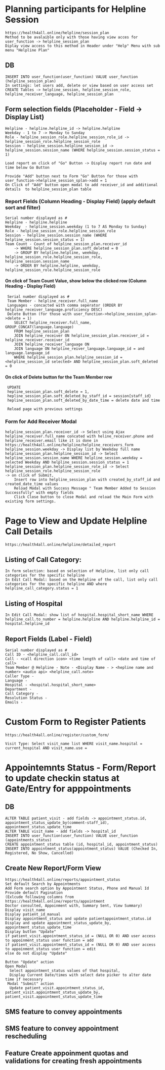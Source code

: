 # Planning participants for Helpline Session 
    https://health4all.online/helpline/session_plan
    Method to be avalaible only with those having view acces for user_function -> helpline_session_plan
    Diplay view access to this method in Header under "Help" Menu with sub menu "Helpline Plan"
  
## DB
    INSERT INTO user_function(user_function) VALUE user_function (helpline_session_plan)
    In settings: let users add, delete or view based on user access set
    CREATE Tables -> helpline_session, helpline_session_role, helpline_receiver_language, helpline_session_plan
  
## Form selection fields (Placeholder - Field -> Display List)
    Helpline - helpline.helpline_id -> helpline.helpline
    Weekday - 1 to 7 -> Monday to Sunday
    Role - helpline_session_role.helpline_session_role_id -> helpline_session_role.helpline_session_role
    Session - helpline_session.helpline_session_id -> helpline_session.session_name (WHERE helpline_session.session_status = 1)
     
    Load report on click of "Go" Button -> Display report run date and time below Go Button
  
    Provide "Add" button next to Form "Go" Button for those with user_function->helpline_session_splan->add = 1
    On Click of "Add" button open modal to add receiver_id and additional details  to helpline_session_plan table
      
### Report Fields (Column Heading - Display Field) (apply default sort and filter)
    Serial number displayed as #
    Helpline - helpline.helpline
    Weekday  - helpline_session.weekday (1 to 7 AS Monday to Sunday)
    Role - helpline_session_role.helpline_session_role
    Session - helpline_session.session_name (WHERE helpline_session.session_status = 1)
    Team Count - Count of helpline_session_plan.receiver_id 
        -> WHERE helpline_session_plan.soft_deleted = 0
        -> GROUP BY helpline.helpline, weekday, helpline_session_role.helpline_session_role, helpline_session.session_name 
        -> ORDER BY helpline.helpline, weekday, helpline_session_role.helpline_session_role
        
#### On click of Team Count Value, show below the clicked row (Column Heading - Display Field) 
     Serial number displayed as #
     Team Member - helpline_receiver.full_name
     Languages - concacted with comma seperator (ORDER BY helpline_receiver_language.proficiency DESC)
     Delete Button (for those with user_function->helpline_session_splan->delete = 1)
        SELECT helpline_receiver.full_name, GROUP_CONCAT(language.language)
        FROM hepline_session_plan
        JOIN helpline_receiver ON helpline_session_plan.receiver_id = helpline_receiver.receiver_id
        JOIN helpline_receiver_language ON 
        JOIN language ON helpline_reiver_language.language_id = and language.language_id
        WHERE helpline_session_plan.helpline_session_id = <helpline_session_id selected> AND helpline_session_plan.soft_deleted = 0
            
#### On click of Delete button for the Team Member row
     UPDATE 
     hepline_session_plan.soft_delete = 1,
     hepline_session_plan.soft_deleted_by_staff_id = session[staff_id}
     hepline_session_plan.soft_deleted_by_date_time = delete date and time
         
     Reload page with previous settings

### Form for Add Receiver Modal
    helpline_session_plan.receiver_id -> Select using Ajax helpline_receiver.full_name concated with heline_receiver.phone and helpline_receiver.email like it is done in               https://health4all.online/helpline/helpline_receivers_form 
    helpline_session.weekday -> Display list by Weekday full name
    helpline_session_plan.helpline_session_id -> Select helpline_session.session_name WHERE helpline_session.weekday = selected Weekday AND helpline_session.session_status = 1
    helpline_session_plan.helpline_session_role_id -> Select helpline_session_role.helpline_session_role
    -> on click of Submit, 
        Insert row into helpline_session_plan with created_by_staff_id and created_date_time values
        Reload Modal with Success Message " Team Member Added to Session Successfully" with empty fields
        Click Close button to close Modal and reload the Main Form with existing form settings.
    
  
# Page to View and Update Helpline Call Details
    https://health4all.online/helpline/detailed_report

## Listing of Call Category: 
    In form selection: based on selection of Helpline, list only call categories for the specific helpline
    In Edit Call Modal: based on the Helpline of the call, list only call categories for the specific helpline AND where helpline_call_category.status = 1
  
## Listing of Hospital 
    In Edit Call Modal: show list of hospital.hospital_short_name WHERE helpline_call.to_number = helpline.helpline AND helpline.helpline_id = hospital.helpline_id

## Report Fields (Label - Field)
    Serial number displayed as #
    Call ID - <helpline_call.call_id>
    Call - <call direction icon> <time length of call> <date and time of call>
    Team Member @ Helpline - Note - <Display Name - > <hepline name and number> <audio api> <helpline_call.note>
    Caller Type - 
    Language - 
    Hospital - <hospital.hospital_short_name>
    Department - 
    Call Category -
    Resolution Status -
    Emails - 

# Custom Form to Register Patients
    https://health4all.online/register/custom_form/

    Visit Type: Select visit_name list WHERE visit_name.hospital = current_hospital AND visit_name.use =  
  
# Appointemnts Status - Form/Report to update checkin status at Gate/Entry for apppointments

## DB
    ALTER TABLE patient_visit - add fields -> appointment_status.id, appointment_status_update_by(comment-staff_id), appointment_status_update_time 
    ALTER TABLE visit_name - add fields -> hospital_id
    INSERT INTO user_function(user_function) VALUE user_function (appointments_status)
    CREATE appointment_status table (id, hospital_id, appointment_status)
    INSERT INTO appointment_status(appointment_status) VALUE (Checked In, Registered, No Show, Cancelled)

## Create New Report/Form View 
    https://health4all.online/reports/appointment_status
    Set default Search by Appointments
    Add Form search option by Appointment Status, Phone and Manual Id
    Provide default Pagination
    (Exlcude following columns from https://health4all.online/reports/appointment
    Doctor consulted, Appoinment with, Summary Sent, View Summary)
    Display visit_name
    Display patient_id_manual
    Display appointment_status and update patientappointment_status.id
    Display and update appointment_status_update_by, appointment_status_update_time
    Display button "Update" 
    if patient_visit.appointment_status_id = (NULL OR 0) AND user access to appoinment_status user function = add
    if patient_visit.appointment_status_id = (NULL OR 0) AND user access to appoinment_status user function = edit
    else do not display "Update"
    
    Button "Update" action
    Open Modal 
      Select appointment_status values of that hospital, 
      Display Current Date/times with select date picker to alter date time if necessary
     Modal "Submit" action
      Update patient_visit.appointment_status_id, patient_visit.appointment_status_update_by, patient_visit.appointment_status_update_time
      
  

## SMS feature to convey appointments

## SMS feature to convey appointment rescheduling

## Feature Create appoinment quotas and validations for creating fresh appointments

